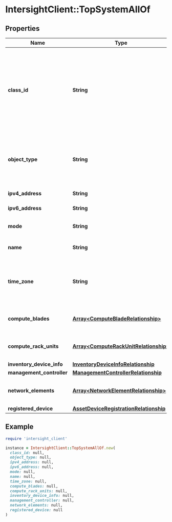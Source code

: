 # IntersightClient::TopSystemAllOf

## Properties

| Name | Type | Description | Notes |
| ---- | ---- | ----------- | ----- |
| **class_id** | **String** | The fully-qualified name of the instantiated, concrete type. This property is used as a discriminator to identify the type of the payload when marshaling and unmarshaling data. | [default to &#39;top.System&#39;] |
| **object_type** | **String** | The fully-qualified name of the instantiated, concrete type. The value should be the same as the &#39;ClassId&#39; property. | [default to &#39;top.System&#39;] |
| **ipv4_address** | **String** | The IPv4 address of system. | [optional][readonly] |
| **ipv6_address** | **String** | The IPv6 address of system. | [optional][readonly] |
| **mode** | **String** | The current mode of the system. | [optional][readonly] |
| **name** | **String** | The admin configured name of the system. | [optional][readonly] |
| **time_zone** | **String** | The operational timezone of the system, empty indicates no timezone has been set specifically. | [optional] |
| **compute_blades** | [**Array&lt;ComputeBladeRelationship&gt;**](ComputeBladeRelationship.md) | An array of relationships to computeBlade resources. | [optional] |
| **compute_rack_units** | [**Array&lt;ComputeRackUnitRelationship&gt;**](ComputeRackUnitRelationship.md) | An array of relationships to computeRackUnit resources. | [optional][readonly] |
| **inventory_device_info** | [**InventoryDeviceInfoRelationship**](InventoryDeviceInfoRelationship.md) |  | [optional] |
| **management_controller** | [**ManagementControllerRelationship**](ManagementControllerRelationship.md) |  | [optional] |
| **network_elements** | [**Array&lt;NetworkElementRelationship&gt;**](NetworkElementRelationship.md) | An array of relationships to networkElement resources. | [optional] |
| **registered_device** | [**AssetDeviceRegistrationRelationship**](AssetDeviceRegistrationRelationship.md) |  | [optional] |

## Example

```ruby
require 'intersight_client'

instance = IntersightClient::TopSystemAllOf.new(
  class_id: null,
  object_type: null,
  ipv4_address: null,
  ipv6_address: null,
  mode: null,
  name: null,
  time_zone: null,
  compute_blades: null,
  compute_rack_units: null,
  inventory_device_info: null,
  management_controller: null,
  network_elements: null,
  registered_device: null
)
```

